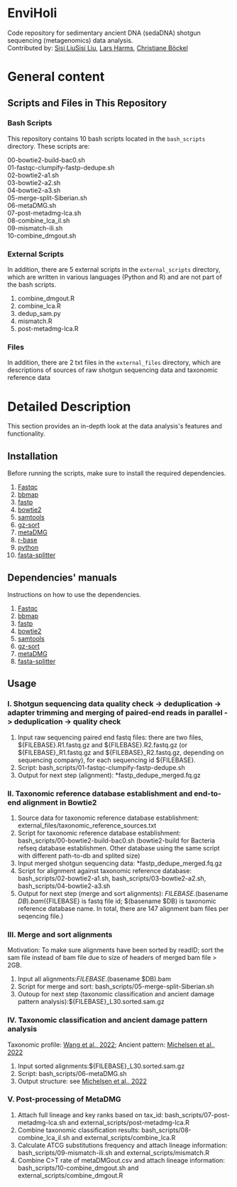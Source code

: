 # EnviHoli
Code repository for sedimentary ancient DNA (sedaDNA) shotgun sequencing (metagenomics) data analysis.  
Contributed by: [Sisi Liu](mailto:sisi.liu@awi.de)[Sisi Liu](mailto:sisi.liu.research@gmail.com), [Lars Harms](mailto:lars.harms@awi.de), [Christiane Böckel](mailto:christiane.boeckel@awi.de)

# General content
## Scripts and Files in This Repository

### Bash Scripts
This repository contains 10 bash scripts located in the `bash_scripts` directory. These scripts are:

00-bowtie2-build-bac0.sh  
01-fastqc-clumpify-fastp-dedupe.sh  
02-bowtie2-a1.sh  
03-bowtie2-a2.sh  
04-bowtie2-a3.sh  
05-merge-split-Siberian.sh  
06-metaDMG.sh  
07-post-metadmg-lca.sh  
08-combine_lca_il.sh  
09-mismatch-ili.sh  
10-combine_dmgout.sh  

### External Scripts
In addition, there are 5 external scripts in the `external_scripts` directory, which are written in various languages (Python and R) and are not part of the bash scripts.  

1. combine_dmgout.R  
2. combine_lca.R  
3. dedup_sam.py  
4. mismatch.R  
5. post-metadmg-lca.R  

### Files
In addition, there are 2 txt files in the `external_files` directory, which are descriptions of sources of raw shotgun sequencing data and taxonomic reference data

# Detailed Description
This section provides an in-depth look at the data analysis's features and functionality.

## Installation

Before running the scripts, make sure to install the required dependencies.
1. [Fastqc](https://anaconda.org/bioconda/fastqc)  
2. [bbmap](https://anaconda.org/bioconda/bbmap)  
3. [fastp](https://anaconda.org/bioconda/fastp)
4. [bowtie2](https://anaconda.org/bioconda/bowtie2)
5. [samtools](https://anaconda.org/bioconda/samtools)
6. [gz-sort](https://github.com/keenerd/gz-sort)
7. [metaDMG](https://github.com/miwipe/metaDMG_installation)  
8. [r-base](https://anaconda.org/conda-forge/r-base)
9. [python](https://anaconda.org/conda-forge/python)
10. [fasta-splitter](https://kirill-kryukov.com/study/tools/fasta-splitter/)

## Dependencies' manuals

Instructions on how to use the dependencies.
1. [Fastqc](https://www.bioinformatics.babraham.ac.uk/projects/fastqc/)  
2. [bbmap](https://jgi.doe.gov/data-and-tools/software-tools/bbtools/bb-tools-user-guide/bbmap-guide/)  
3. [fastp](https://github.com/OpenGene/fastp)  
4. [bowtie2](https://bowtie-bio.sourceforge.net/bowtie2/manual.shtml)
5. [samtools](https://www.htslib.org/doc/samtools.html)
6. [gz-sort](https://github.com/keenerd/gz-sort)
7. [metaDMG](https://metadmg-dev.github.io/metaDMG-core/)
8. [fasta-splitter](https://kirill-kryukov.com/study/tools/fasta-splitter/)

## Usage

### I. Shotgun sequencing data quality check -> deduplication -> adapter trimming and merging of paired-end reads in parallel -> deduplication -> quality check

1. Input raw sequencing paired end fastq files: there are two files, ${FILEBASE}.R1.fastq.gz and ${FILEBASE}.R2.fastq.gz (or ${FILEBASE}_R1.fastq.gz and ${FILEBASE}_R2.fastq.gz, depending on sequencing company), for each sequencing id ${FILEBASE}.
2. Script: bash_scripts/01-fastqc-clumpify-fastp-dedupe.sh
3. Output for next step (alignment): *fastp_dedupe_merged.fq.gz

### II. Taxonomic reference database establishment and end-to-end alignment in Bowtie2

1. Source data for taxonomic reference database establishment: external_files/taxonomic_reference_sources.txt
2. Script for taxonomic reference database establishment: bash_scripts/00-bowtie2-build-bac0.sh (bowtie2-build for Bacteria refseq database establishmen. Other database using the same script with different path-to-db and splited size)
3. Input merged shotgun sequencing data: *fastp_dedupe_merged.fq.gz
4. Script for alignment against taxonomic reference database: bash_scripts/02-bowtie2-a1.sh, bash_scripts/03-bowtie2-a2.sh, bash_scripts/04-bowtie2-a3.sh
5. Output for next step (merge and sort alignments): ${FILEBASE}.$(basename $DB).bam (${FILEBASE} is fastq file id; $(basename $DB) is taxonomic reference database name. In total, there are 147 alignment bam files per seqencing file.)

### III. Merge and sort alignments
Motivation: To make sure alignments have been sorted by readID; sort the sam file instead of bam file due to size of headers of merged bam file > 2GB.
1. Input all alignments:${FILEBASE}.$(basename $DB).bam
2. Script for merge and sort: bash_scripts/05-merge-split-Siberian.sh
3. Outoup for next step (taxonomic classification and ancient damage pattern analysis):${FILEBASE}_L30.sorted.sam.gz

### IV. Taxonomic classification and ancient damage pattern analysis
Taxonomic profile: [Wang et al., 2022](https://besjournals.onlinelibrary.wiley.com/doi/full/10.1111/2041-210X.14006); 
Ancient pattern: [Michelsen et al., 2022](https://www.biorxiv.org/content/10.1101/2022.12.06.519264v1)
1. Input sorted alignments:${FILEBASE}_L30.sorted.sam.gz
2. Script: bash_scripts/06-metaDMG.sh
3. Output structure: see [Michelsen et al., 2022](https://www.biorxiv.org/content/10.1101/2022.12.06.519264v1)

### V. Post-processing of MetaDMG
1. Attach full lineage and key ranks based on tax_id: bash_scripts/07-post-metadmg-lca.sh and external_scripts/post-metadmg-lca.R
2. Combine taxonomic classification results: bash_scripts/08-combine_lca_il.sh and external_scripts/combine_lca.R
3. Calculate ATCG substitutions frequency and attach lineage information: bash_scripts/09-mismatch-ili.sh and external_scripts/mismatch.R
4. Combine C>T rate of metaDMGout.csv and attach lineage information: bash_scripts/10-combine_dmgout.sh and external_scripts/combine_dmgout.R





